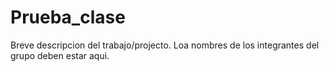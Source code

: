 # Prueba_clase
Breve descripcion del trabajo/projecto.
Loa nombres de los integrantes del grupo deben estar aqui.

